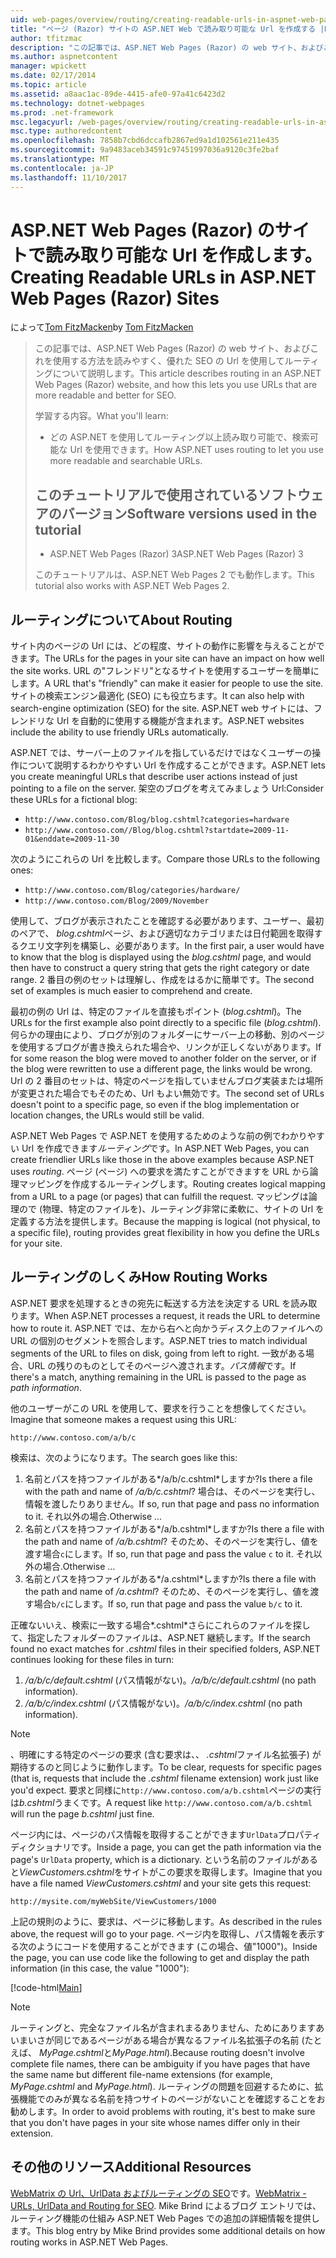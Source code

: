 ```yaml
---
uid: web-pages/overview/routing/creating-readable-urls-in-aspnet-web-pages-sites
title: "ページ (Razor) サイトの ASP.NET Web で読み取り可能な Url を作成する |Microsoft ドキュメント"
author: tfitzmac
description: "この記事では、ASP.NET Web Pages (Razor) の web サイト、およびこれを使用する方法を読みやすく、優れた SEO の Url を使用してルーティングについて説明します。 新機能を学習しています."
ms.author: aspnetcontent
manager: wpickett
ms.date: 02/17/2014
ms.topic: article
ms.assetid: a8aac1ac-89de-4415-afe0-97a41c6423d2
ms.technology: dotnet-webpages
ms.prod: .net-framework
msc.legacyurl: /web-pages/overview/routing/creating-readable-urls-in-aspnet-web-pages-sites
msc.type: authoredcontent
ms.openlocfilehash: 7858b7cbd6dccafb2867ed9a1d102561e211e435
ms.sourcegitcommit: 9a9483aceb34591c97451997036a9120c3fe2baf
ms.translationtype: MT
ms.contentlocale: ja-JP
ms.lasthandoff: 11/10/2017
---
```

<a name="creating-readable-urls-in-aspnet-web-pages-razor-sites"></a><span data-ttu-id="80902-104">ASP.NET Web Pages (Razor) のサイトで読み取り可能な Url を作成します。</span><span class="sxs-lookup"><span data-stu-id="80902-104">Creating Readable URLs in ASP.NET Web Pages (Razor) Sites</span></span>
====================
<span data-ttu-id="80902-105">によって[Tom FitzMacken](https://github.com/tfitzmac)</span><span class="sxs-lookup"><span data-stu-id="80902-105">by [Tom FitzMacken](https://github.com/tfitzmac)</span></span>

> <span data-ttu-id="80902-106">この記事では、ASP.NET Web Pages (Razor) の web サイト、およびこれを使用する方法を読みやすく、優れた SEO の Url を使用してルーティングについて説明します。</span><span class="sxs-lookup"><span data-stu-id="80902-106">This article describes routing in an ASP.NET Web Pages (Razor) website, and how this lets you use URLs that are more readable and better for SEO.</span></span>
> 
> <span data-ttu-id="80902-107">学習する内容。</span><span class="sxs-lookup"><span data-stu-id="80902-107">What you'll learn:</span></span>
> 
> - <span data-ttu-id="80902-108">どの ASP.NET を使用してルーティング以上読み取り可能で、検索可能な Url を使用できます。</span><span class="sxs-lookup"><span data-stu-id="80902-108">How ASP.NET uses routing to let you use more readable and searchable URLs.</span></span>
>   
> 
> ## <a name="software-versions-used-in-the-tutorial"></a><span data-ttu-id="80902-109">このチュートリアルで使用されているソフトウェアのバージョン</span><span class="sxs-lookup"><span data-stu-id="80902-109">Software versions used in the tutorial</span></span>
> 
> 
> - <span data-ttu-id="80902-110">ASP.NET Web Pages (Razor) 3</span><span class="sxs-lookup"><span data-stu-id="80902-110">ASP.NET Web Pages (Razor) 3</span></span>
>   
> 
> <span data-ttu-id="80902-111">このチュートリアルは、ASP.NET Web Pages 2 でも動作します。</span><span class="sxs-lookup"><span data-stu-id="80902-111">This tutorial also works with ASP.NET Web Pages 2.</span></span>


## <a name="about-routing"></a><span data-ttu-id="80902-112">ルーティングについて</span><span class="sxs-lookup"><span data-stu-id="80902-112">About Routing</span></span>

<span data-ttu-id="80902-113">サイト内のページの Url には、どの程度、サイトの動作に影響を与えることができます。</span><span class="sxs-lookup"><span data-stu-id="80902-113">The URLs for the pages in your site can have an impact on how well the site works.</span></span> <span data-ttu-id="80902-114">URL の&quot;フレンドリ&quot;となるサイトを使用するユーザーを簡単にします。</span><span class="sxs-lookup"><span data-stu-id="80902-114">A URL that's &quot;friendly&quot; can make it easier for people to use the site.</span></span> <span data-ttu-id="80902-115">サイトの検索エンジン最適化 (SEO) にも役立ちます。</span><span class="sxs-lookup"><span data-stu-id="80902-115">It can also help with search-engine optimization (SEO) for the site.</span></span> <span data-ttu-id="80902-116">ASP.NET web サイトには、フレンドリな Url を自動的に使用する機能が含まれます。</span><span class="sxs-lookup"><span data-stu-id="80902-116">ASP.NET websites include the ability to use friendly URLs automatically.</span></span>

<span data-ttu-id="80902-117">ASP.NET では、サーバー上のファイルを指しているだけではなくユーザーの操作について説明するわかりやすい Url を作成することができます。</span><span class="sxs-lookup"><span data-stu-id="80902-117">ASP.NET lets you create meaningful URLs that describe user actions instead of just pointing to a file on the server.</span></span> <span data-ttu-id="80902-118">架空のブログを考えてみましょう Url:</span><span class="sxs-lookup"><span data-stu-id="80902-118">Consider these URLs for a fictional blog:</span></span>

- `http://www.contoso.com/Blog/blog.cshtml?categories=hardware`
- `http://www.contoso.com//Blog/blog.cshtml?startdate=2009-11-01&enddate=2009-11-30`

<span data-ttu-id="80902-119">次のようにこれらの Url を比較します。</span><span class="sxs-lookup"><span data-stu-id="80902-119">Compare those URLs to the following ones:</span></span>

- `http://www.contoso.com/Blog/categories/hardware/`
- `http://www.contoso.com/Blog/2009/November`

<span data-ttu-id="80902-120">使用して、ブログが表示されたことを確認する必要があります、ユーザー、最初のペアで、 *blog.cshtml*ページ、および適切なカテゴリまたは日付範囲を取得するクエリ文字列を構築し、必要があります。</span><span class="sxs-lookup"><span data-stu-id="80902-120">In the first pair, a user would have to know that the blog is displayed using the *blog.cshtml* page, and would then have to construct a query string that gets the right category or date range.</span></span> <span data-ttu-id="80902-121">2 番目の例のセットは理解し、作成をはるかに簡単です。</span><span class="sxs-lookup"><span data-stu-id="80902-121">The second set of examples is much easier to comprehend and create.</span></span>

<span data-ttu-id="80902-122">最初の例の Url は、特定のファイルを直接もポイント (*blog.cshtml*)。</span><span class="sxs-lookup"><span data-stu-id="80902-122">The URLs for the first example also point directly to a specific file (*blog.cshtml*).</span></span> <span data-ttu-id="80902-123">何らかの理由により、ブログが別のフォルダーにサーバー上の移動、別のページを使用するブログが書き換えられた場合や、リンクが正しくないがあります。</span><span class="sxs-lookup"><span data-stu-id="80902-123">If for some reason the blog were moved to another folder on the server, or if the blog were rewritten to use a different page, the links would be wrong.</span></span> <span data-ttu-id="80902-124">Url の 2 番目のセットは、特定のページを指していませんブログ実装または場所が変更された場合でもそのため、Url もよい無効です。</span><span class="sxs-lookup"><span data-stu-id="80902-124">The second set of URLs doesn't point to a specific page, so even if the blog implementation or location changes, the URLs would still be valid.</span></span>

<span data-ttu-id="80902-125">ASP.NET Web Pages で ASP.NET を使用するためのような前の例でわかりやすい Url を作成できます*ルーティング*です。</span><span class="sxs-lookup"><span data-stu-id="80902-125">In ASP.NET Web Pages, you can create friendlier URLs like those in the above examples because ASP.NET uses *routing*.</span></span> <span data-ttu-id="80902-126">ページ (ページ) への要求を満たすことができますを URL から論理マッピングを作成するルーティングします。</span><span class="sxs-lookup"><span data-stu-id="80902-126">Routing creates logical mapping from a URL to a page (or pages) that can fulfill the request.</span></span> <span data-ttu-id="80902-127">マッピングは論理ので (物理、特定のファイルを)、ルーティング非常に柔軟に、サイトの Url を定義する方法を提供します。</span><span class="sxs-lookup"><span data-stu-id="80902-127">Because the mapping is logical (not physical, to a specific file), routing provides great flexibility in how you define the URLs for your site.</span></span>

## <a name="how-routing-works"></a><span data-ttu-id="80902-128">ルーティングのしくみ</span><span class="sxs-lookup"><span data-stu-id="80902-128">How Routing Works</span></span>

<span data-ttu-id="80902-129">ASP.NET 要求を処理するときの宛先に転送する方法を決定する URL を読み取ります。</span><span class="sxs-lookup"><span data-stu-id="80902-129">When ASP.NET processes a request, it reads the URL to determine how to route it.</span></span> <span data-ttu-id="80902-130">ASP.NET では、左から右へと向かうディスク上のファイルへの URL の個別のセグメントを照合します。</span><span class="sxs-lookup"><span data-stu-id="80902-130">ASP.NET tries to match individual segments of the URL to files on disk, going from left to right.</span></span> <span data-ttu-id="80902-131">一致がある場合、URL の残りのものとしてそのページへ渡されます。*パス情報*です。</span><span class="sxs-lookup"><span data-stu-id="80902-131">If there's a match, anything remaining in the URL is passed to the page as *path information*.</span></span>

<span data-ttu-id="80902-132">他のユーザーがこの URL を使用して、要求を行うことを想像してください。</span><span class="sxs-lookup"><span data-stu-id="80902-132">Imagine that someone makes a request using this URL:</span></span>

`http://www.contoso.com/a/b/c`

<span data-ttu-id="80902-133">検索は、次のようになります。</span><span class="sxs-lookup"><span data-stu-id="80902-133">The search goes like this:</span></span>

1. <span data-ttu-id="80902-134">名前とパスを持つファイルがある*/a/b/c.cshtml*しますか?</span><span class="sxs-lookup"><span data-stu-id="80902-134">Is there a file with the path and name of */a/b/c.cshtml*?</span></span> <span data-ttu-id="80902-135">場合は、そのページを実行し、情報を渡したりありません。</span><span class="sxs-lookup"><span data-stu-id="80902-135">If so, run that page and pass no information to it.</span></span> <span data-ttu-id="80902-136">それ以外の場合.</span><span class="sxs-lookup"><span data-stu-id="80902-136">Otherwise ...</span></span>
2. <span data-ttu-id="80902-137">名前とパスを持つファイルがある*/a/b.cshtml*しますか?</span><span class="sxs-lookup"><span data-stu-id="80902-137">Is there a file with the path and name of */a/b.cshtml*?</span></span> <span data-ttu-id="80902-138">そのため、そのページを実行し、値を渡す場合`c`にします。</span><span class="sxs-lookup"><span data-stu-id="80902-138">If so, run that page and pass the value `c` to it.</span></span> <span data-ttu-id="80902-139">それ以外の場合.</span><span class="sxs-lookup"><span data-stu-id="80902-139">Otherwise …</span></span>
3. <span data-ttu-id="80902-140">名前とパスを持つファイルがある*/a.cshtml*しますか?</span><span class="sxs-lookup"><span data-stu-id="80902-140">Is there a file with the path and name of */a.cshtml*?</span></span> <span data-ttu-id="80902-141">そのため、そのページを実行し、値を渡す場合`b/c`にします。</span><span class="sxs-lookup"><span data-stu-id="80902-141">If so, run that page and pass the value `b/c` to it.</span></span>

<span data-ttu-id="80902-142">正確ないいえ、検索に一致する場合*.cshtml*さらにこれらのファイルを探して、指定したフォルダーのファイルは、ASP.NET 継続します。</span><span class="sxs-lookup"><span data-stu-id="80902-142">If the search found no exact matches for *.cshtml* files in their specified folders, ASP.NET continues looking for these files in turn:</span></span>

1. <span data-ttu-id="80902-143">*/a/b/c/default.cshtml* (パス情報がない)。</span><span class="sxs-lookup"><span data-stu-id="80902-143">*/a/b/c/default.cshtml* (no path information).</span></span>
2. <span data-ttu-id="80902-144">*/a/b/c/index.cshtml* (パス情報がない)。</span><span class="sxs-lookup"><span data-stu-id="80902-144">*/a/b/c/index.cshtml* (no path information).</span></span>

> [!NOTE]
> <span data-ttu-id="80902-145">、明確にする特定のページの要求 (含む要求は、、 *.cshtml*ファイル名拡張子) が期待するのと同じように動作します。</span><span class="sxs-lookup"><span data-stu-id="80902-145">To be clear, requests for specific pages (that is, requests that include the *.cshtml* filename extension) work just like you'd expect.</span></span> <span data-ttu-id="80902-146">要求と同様に`http://www.contoso.com/a/b.cshtml`ページの実行は*b.cshtml*うまくです。</span><span class="sxs-lookup"><span data-stu-id="80902-146">A request like `http://www.contoso.com/a/b.cshtml` will run the page *b.cshtml* just fine.</span></span>


<span data-ttu-id="80902-147">ページ内には、ページのパス情報を取得することができます`UrlData`プロパティ ディクショナリです。</span><span class="sxs-lookup"><span data-stu-id="80902-147">Inside a page, you can get the path information via the page's `UrlData` property, which is a dictionary.</span></span> <span data-ttu-id="80902-148">という名前のファイルがあると*ViewCustomers.cshtml*をサイトがこの要求を取得します。</span><span class="sxs-lookup"><span data-stu-id="80902-148">Imagine that you have a file named *ViewCustomers.cshtml* and your site gets this request:</span></span>

`http://mysite.com/myWebSite/ViewCustomers/1000`

<span data-ttu-id="80902-149">上記の規則のように、要求は、ページに移動します。</span><span class="sxs-lookup"><span data-stu-id="80902-149">As described in the rules above, the request will go to your page.</span></span> <span data-ttu-id="80902-150">ページ内を取得し、パス情報を表示する次のようにコードを使用することができます (この場合、値&quot;1000&quot;)。</span><span class="sxs-lookup"><span data-stu-id="80902-150">Inside the page, you can use code like the following to get and display the path information (in this case, the value &quot;1000&quot;):</span></span>

[!code-html[Main](creating-readable-urls-in-aspnet-web-pages-sites/samples/sample1.html)]

> [!NOTE]
> <span data-ttu-id="80902-151">ルーティングと、完全なファイル名が含まれまるありません、ためにありますあいまいさが同じであるページがある場合が異なるファイル名拡張子の名前 (たとえば、 *MyPage.cshtml*と*MyPage.html*).</span><span class="sxs-lookup"><span data-stu-id="80902-151">Because routing doesn't involve complete file names, there can be ambiguity if you have pages that have the same name but different file-name extensions (for example, *MyPage.cshtml* and *MyPage.html*).</span></span> <span data-ttu-id="80902-152">ルーティングの問題を回避するために、拡張機能でのみが異なる名前を持つサイトのページがないことを確認することをお勧めします。</span><span class="sxs-lookup"><span data-stu-id="80902-152">In order to avoid problems with routing, it's best to make sure that you don't have pages in your site whose names differ only in their extension.</span></span>


<a id="Additional_Resources"></a>
## <a name="additional-resources"></a><span data-ttu-id="80902-153">その他のリソース</span><span class="sxs-lookup"><span data-stu-id="80902-153">Additional Resources</span></span>

<span data-ttu-id="80902-154">[WebMatrix の Url、UrlData およびルーティングの SEO](http://www.mikesdotnetting.com/Article/165/WebMatrix-URLs-UrlData-and-Routing-for-SEO)です。</span><span class="sxs-lookup"><span data-stu-id="80902-154">[WebMatrix - URLs, UrlData and Routing for SEO](http://www.mikesdotnetting.com/Article/165/WebMatrix-URLs-UrlData-and-Routing-for-SEO).</span></span> <span data-ttu-id="80902-155">Mike Brind によるブログ エントリでは、ルーティング機能の仕組み ASP.NET Web Pages での追加の詳細情報を提供します。</span><span class="sxs-lookup"><span data-stu-id="80902-155">This blog entry by Mike Brind provides some additional details on how routing works in ASP.NET Web Pages.</span></span>
